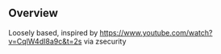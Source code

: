 ## Overview

Loosely based, inspired by https://www.youtube.com/watch?v=CqlW4dI8a9c&t=2s via zsecurity
